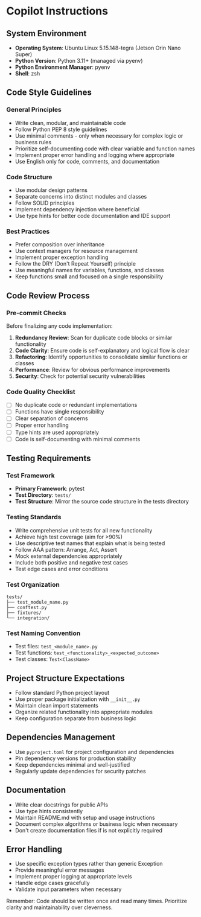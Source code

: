# Copilot Instructions

## System Environment
- **Operating System**: Ubuntu Linux 5.15.148-tegra (Jetson Orin Nano Super)
- **Python Version**: Python 3.11+ (managed via pyenv)
- **Python Environment Manager**: pyenv
- **Shell**: zsh

## Code Style Guidelines

### General Principles
- Write clean, modular, and maintainable code
- Follow Python PEP 8 style guidelines
- Use minimal comments - only when necessary for complex logic or business rules
- Prioritize self-documenting code with clear variable and function names
- Implement proper error handling and logging where appropriate
- Use English only for code, comments, and documentation

### Code Structure
- Use modular design patterns
- Separate concerns into distinct modules and classes
- Follow SOLID principles
- Implement dependency injection where beneficial
- Use type hints for better code documentation and IDE support

### Best Practices
- Prefer composition over inheritance
- Use context managers for resource management
- Implement proper exception handling
- Follow the DRY (Don't Repeat Yourself) principle
- Use meaningful names for variables, functions, and classes
- Keep functions small and focused on a single responsibility

## Code Review Process

### Pre-commit Checks
Before finalizing any code implementation:

1. **Redundancy Review**: Scan for duplicate code blocks or similar functionality
2. **Code Clarity**: Ensure code is self-explanatory and logical flow is clear
3. **Refactoring**: Identify opportunities to consolidate similar functions or classes
4. **Performance**: Review for obvious performance improvements
5. **Security**: Check for potential security vulnerabilities

### Code Quality Checklist
- [ ] No duplicate code or redundant implementations
- [ ] Functions have single responsibility
- [ ] Clear separation of concerns
- [ ] Proper error handling
- [ ] Type hints are used appropriately
- [ ] Code is self-documenting with minimal comments

## Testing Requirements

### Test Framework
- **Primary Framework**: pytest
- **Test Directory**: `tests/`
- **Test Structure**: Mirror the source code structure in the tests directory

### Testing Standards
- Write comprehensive unit tests for all new functionality
- Achieve high test coverage (aim for >90%)
- Use descriptive test names that explain what is being tested
- Follow AAA pattern: Arrange, Act, Assert
- Mock external dependencies appropriately
- Include both positive and negative test cases
- Test edge cases and error conditions

### Test Organization
```
tests/
├── test_module_name.py
├── conftest.py
├── fixtures/
└── integration/
```

### Test Naming Convention
- Test files: `test_<module_name>.py`
- Test functions: `test_<functionality>_<expected_outcome>`
- Test classes: `Test<ClassName>`

## Project Structure Expectations
- Follow standard Python project layout
- Use proper package initialization with `__init__.py`
- Maintain clean import statements
- Organize related functionality into appropriate modules
- Keep configuration separate from business logic

## Dependencies Management
- Use `pyproject.toml` for project configuration and dependencies
- Pin dependency versions for production stability
- Keep dependencies minimal and well-justified
- Regularly update dependencies for security patches

## Documentation
- Write clear docstrings for public APIs
- Use type hints consistently
- Maintain README.md with setup and usage instructions
- Document complex algorithms or business logic when necessary
- Don't create documentation files if is not explicitly required

## Error Handling
- Use specific exception types rather than generic Exception
- Provide meaningful error messages
- Implement proper logging at appropriate levels
- Handle edge cases gracefully
- Validate input parameters when necessary

Remember: Code should be written once and read many times. Prioritize clarity and maintainability over cleverness.